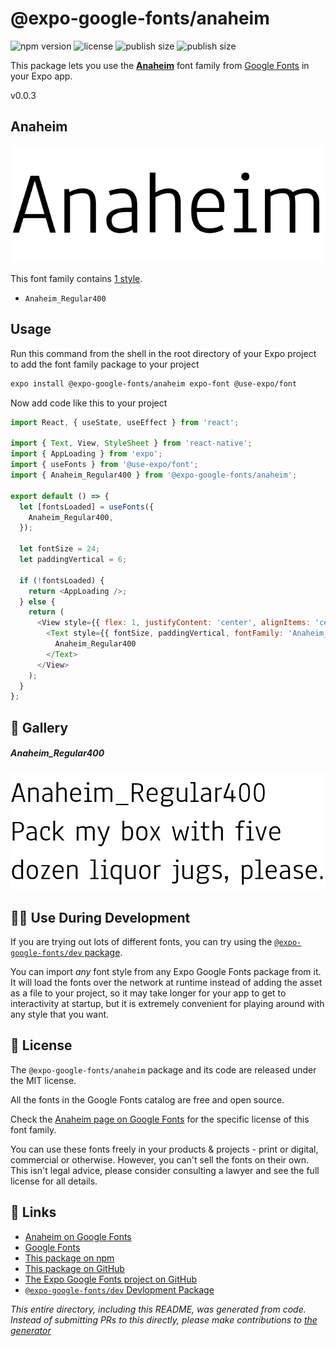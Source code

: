 # @expo-google-fonts/anaheim

![npm version](https://flat.badgen.net/npm/v/@expo-google-fonts/anaheim)
![license](https://flat.badgen.net/github/license/expo/google-fonts)
![publish size](https://flat.badgen.net/packagephobia/install/@expo-google-fonts/anaheim)
![publish size](https://flat.badgen.net/packagephobia/publish/@expo-google-fonts/anaheim)

This package lets you use the [**Anaheim**](https://fonts.google.com/specimen/Anaheim) font family from [Google Fonts](https://fonts.google.com/) in your Expo app.

v0.0.3

## Anaheim

![Anaheim](./font-family.png)

This font family contains [1 style](#-gallery).

- `Anaheim_Regular400`

## Usage

Run this command from the shell in the root directory of your Expo project to add the font family package to your project
```sh
expo install @expo-google-fonts/anaheim expo-font @use-expo/font
```

Now add code like this to your project
```js
import React, { useState, useEffect } from 'react';

import { Text, View, StyleSheet } from 'react-native';
import { AppLoading } from 'expo';
import { useFonts } from '@use-expo/font';
import { Anaheim_Regular400 } from '@expo-google-fonts/anaheim';

export default () => {
  let [fontsLoaded] = useFonts({
    Anaheim_Regular400,
  });

  let fontSize = 24;
  let paddingVertical = 6;

  if (!fontsLoaded) {
    return <AppLoading />;
  } else {
    return (
      <View style={{ flex: 1, justifyContent: 'center', alignItems: 'center' }}>
        <Text style={{ fontSize, paddingVertical, fontFamily: 'Anaheim_Regular400' }}>
          Anaheim_Regular400
        </Text>
      </View>
    );
  }
};

```

## 🔡 Gallery

##### Anaheim_Regular400
![Anaheim_Regular400](./738fa7ae0283744abbfcfd999eb71d255210a7ee0fa7e195a47482269b9e381e.ttf.png)


## 👩‍💻 Use During Development

If you are trying out lots of different fonts, you can try using the [`@expo-google-fonts/dev` package](https://github.com/expo/google-fonts/tree/master/font-packages/dev#readme).

You can import *any* font style from any Expo Google Fonts package from it. It will load the fonts
over the network at runtime instead of adding the asset as a file to your project, so it may take longer
for your app to get to interactivity at startup, but it is extremely convenient
for playing around with any style that you want.

## 📖 License

The `@expo-google-fonts/anaheim` package and its code are released under the MIT license.

All the fonts in the Google Fonts catalog are free and open source.

Check the [Anaheim page on Google Fonts](https://fonts.google.com/specimen/Anaheim) for the specific license of this font family.

You can use these fonts freely in your products & projects - print or digital, commercial or otherwise. However, you can't sell the fonts on their own. This isn't legal advice, please consider consulting a lawyer and see the full license for all details.

## 🔗 Links

- [Anaheim on Google Fonts](https://fonts.google.com/specimen/Anaheim)
- [Google Fonts](https://fonts.google.com/)
- [This package on npm](https://www.npmjs.com/package/@expo-google-fonts/anaheim)
- [This package on GitHub](https://github.com/expo/google-fonts/tree/master/font-packages/anaheim)
- [The Expo Google Fonts project on GitHub](https://github.com/expo/google-fonts)
- [`@expo-google-fonts/dev` Devlopment Package](https://github.com/expo/google-fonts/tree/master/font-packages/dev)


*This entire directory, including this README, was generated from code. Instead of submitting PRs to this directly, please make contributions to [the generator](https://github.com/expo/google-fonts/tree/master/packages/generator)*
